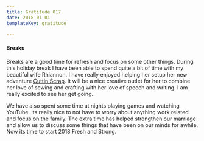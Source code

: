 ```yaml
---
title: Gratitude 017
date: 2018-01-01
templateKey: gratitude

---
```


#### Breaks

Breaks are a good time for refresh and focus on some other things.  During this holiday break I have been able to spend quite a bit of time with my beautiful wife Rhiannon.  I have really enjoyed helping her setup her new adventure [Cuttin Scrap](www.cuttinscrap.com).  It will be a nice creative outlet for her to combine her love of sewing and crafting with her love of speech and writing.  I am really excited to see her get going.


We have also spent some time at nights playing games and watching YouTube.  Its really nice to not have to worry about anything work related and focus on the family.  The extra time has helped strengthen our marriage and allow us to discuss some things that have been on our minds for awhile.  Now its time to start 2018 Fresh and Strong. 


